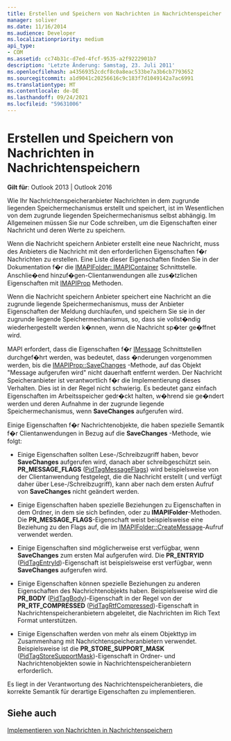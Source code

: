 ```yaml
---
title: Erstellen und Speichern von Nachrichten in Nachrichtenspeicher
manager: soliver
ms.date: 11/16/2014
ms.audience: Developer
ms.localizationpriority: medium
api_type:
- COM
ms.assetid: cc74b31c-d7ed-4fcf-9535-a2f9222901b7
description: 'Letzte Änderung: Samstag, 23. Juli 2011'
ms.openlocfilehash: a43569352cdcf8c0a8eac533be7a3b6cb7793652
ms.sourcegitcommit: a1d9041c20256616c9c183f7d1049142a7ac6991
ms.translationtype: MT
ms.contentlocale: de-DE
ms.lasthandoff: 09/24/2021
ms.locfileid: "59631006"
---
```

# <a name="creating-and-storing-messages-in-message-stores"></a>Erstellen und Speichern von Nachrichten in Nachrichtenspeichern

  
  
**Gilt für**: Outlook 2013 | Outlook 2016 
  
Wie Ihr Nachrichtenspeicheranbieter Nachrichten in dem zugrunde liegenden Speichermechanismus erstellt und speichert, ist im Wesentlichen von dem zugrunde liegenden Speichermechanismus selbst abhängig. Im Allgemeinen müssen Sie nur Code schreiben, um die Eigenschaften einer Nachricht und deren Werte zu speichern.
  
Wenn die Nachricht speichern Anbieter erstellt eine neue Nachricht, muss des Anbieters die Nachricht mit den erforderlichen Eigenschaften f�r Nachrichten zu erstellen. Eine Liste dieser Eigenschaften finden Sie in der Dokumentation f�r die [IMAPIFolder: IMAPIContainer](imapifolderimapicontainer.md) Schnittstelle. Anschlie�end hinzuf�gen-Clientanwendungen alle zus�tzlichen Eigenschaften mit [IMAPIProp](imapipropiunknown.md) Methoden. 
  
Wenn die Nachricht speichern Anbieter speichert eine Nachricht an die zugrunde liegende Speichermechanismus, muss der Anbieter Eigenschaften der Meldung durchlaufen, und speichern Sie sie in der zugrunde liegende Speichermechanismus, so, dass sie vollst�ndig wiederhergestellt werden k�nnen, wenn die Nachricht sp�ter ge�ffnet wird.
  
MAPI erfordert, dass die Eigenschaften f�r [IMessage](imessageimapiprop.md) Schnittstellen durchgef�hrt werden, was bedeutet, dass �nderungen vorgenommen werden, bis die [IMAPIProp::SaveChanges](imapiprop-savechanges.md) -Methode, auf das Objekt "Message aufgerufen wird" nicht dauerhaft entfernt werden. Der Nachricht Speicheranbieter ist verantwortlich f�r die Implementierung dieses Verhalten. Dies ist in der Regel nicht schwierig. Es bedeutet ganz einfach Eigenschaften im Arbeitsspeicher gedr�ckt halten, w�hrend sie ge�ndert werden und deren Aufnahme in der zugrunde liegende Speichermechanismus, wenn **SaveChanges** aufgerufen wird. 
  
Einige Eigenschaften f�r Nachrichtenobjekte, die haben spezielle Semantik f�r Clientanwendungen in Bezug auf die **SaveChanges** -Methode, wie folgt: 
  
- Einige Eigenschaften sollten Lese-/Schreibzugriff haben, bevor **SaveChanges** aufgerufen wird, danach aber schreibgeschützt sein. **PR_MESSAGE_FLAGS** ([PidTagMessageFlags](pidtagmessageflags-canonical-property.md)) wird beispielsweise von der Clientanwendung festgelegt, die die Nachricht erstellt ( und verfügt daher über Lese-/Schreibzugriff), kann aber nach dem ersten Aufruf von **SaveChanges** nicht geändert werden.
    
- Einige Eigenschaften haben spezielle Beziehungen zu Eigenschaften in dem Ordner, in dem sie sich befinden, oder zu **IMAPIFolder**-Methoden. Die **PR_MESSAGE_FLAGS**-Eigenschaft weist beispielsweise eine Beziehung zu den Flags auf, die im [IMAPIFolder::CreateMessage](imapifolder-createmessage.md)-Aufruf verwendet werden. 
    
- Einige Eigenschaften sind möglicherweise erst verfügbar, wenn **SaveChanges** zum ersten Mal aufgerufen wird. Die **PR_ENTRYID** ([PidTagEntryId](pidtagentryid-canonical-property.md))-Eigenschaft ist beispielsweise erst verfügbar, wenn **SaveChanges** aufgerufen wird. 
    
- Einige Eigenschaften können spezielle Beziehungen zu anderen Eigenschaften des Nachrichtenobjekts haben. Beispielsweise wird die **PR_BODY** ([PidTagBody](pidtagbody-canonical-property.md))-Eigenschaft in der Regel von der **PR_RTF_COMPRESSED** ([PidTagRtfCompressed](pidtagrtfcompressed-canonical-property.md))-Eigenschaft in Nachrichtenspeicheranbietern abgeleitet, die Nachrichten im Rich Text Format unterstützen.
    
- Einige Eigenschaften werden von mehr als einem Objekttyp im Zusammenhang mit Nachrichtenspeicheranbietern verwendet. Beispielsweise ist die **PR_STORE_SUPPORT_MASK** ([PidTagStoreSupportMask](pidtagstoresupportmask-canonical-property.md))-Eigenschaft in Ordner- und Nachrichtenobjekten sowie in Nachrichtenspeicheranbietern erforderlich.
    
Es liegt in der Verantwortung des Nachrichtenspeicheranbieters, die korrekte Semantik für derartige Eigenschaften zu implementieren.
  
## <a name="see-also"></a>Siehe auch



[Implementieren von Nachrichten in Nachrichtenspeichern](implementing-messages-in-message-stores.md)

